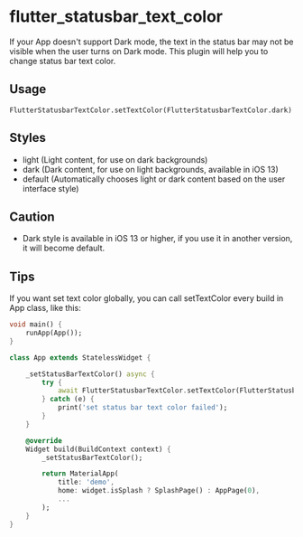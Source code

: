 # flutter_statusbar_text_color

If your App doesn't support Dark mode, the text in the status bar may not be visible when the user turns on Dark mode.
This plugin will help you to change status bar text color.

## Usage

`FlutterStatusbarTextColor.setTextColor(FlutterStatusbarTextColor.dark)`


## Styles

- light    (Light content, for use on dark backgrounds)
- dark     (Dark content, for use on light backgrounds, available in iOS 13)
- default  (Automatically chooses light or dark content based on the user interface style)


## Caution

- Dark style is available in iOS 13 or higher, if you use it in another version, it will become default.


## Tips

If you want set text color globally, you can call setTextColor every build in App class, like this:
```dart
void main() {
    runApp(App());
}

class App extends StatelessWidget {

    _setStatusBarTextColor() async {
        try {
            await FlutterStatusbarTextColor.setTextColor(FlutterStatusbarTextColor.dark);
        } catch (e) {
            print('set status bar text color failed');
        }
    }

    @override
    Widget build(BuildContext context) {
        _setStatusBarTextColor();

        return MaterialApp(
            title: 'demo',
            home: widget.isSplash ? SplashPage() : AppPage(0),
            ...
        );
    }
}
```